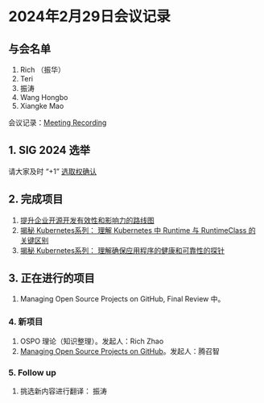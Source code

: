 # 2024年2月29日会议记录

## 与会名单

1. Rich （振华）
2. Teri
3. 振涛
4. Wang Hongbo
5. Xiangke Mao

会议记录：[Meeting Recording](https://zoom.us/rec/play/4VGB0zndSaigU9hlkaLhI9FFpfTPGFo7uiv_jp7JIhNJ5J8btoCSMsI_VwnrStX3tonG-RuA6jIG63l_.CtAJ-YjjBbfecRoF)

## **1.** SIG 2024 选举

请大家及时 “+1”  [选取权确认](https://github.com/lfapac-open-source-evangelist/translation/issues/386)

## **2.** 完成项目

1. [提升企业开源开发有效性和影响力的路线图](https://openevangel.com/en/yidaoshi/Roadmap-to-Improve-Enterprise-OS-Dev-Report/content)
2. [揭秘 Kubernetes系列： 理解 Kubernetes 中 Runtime 与 RuntimeClass 的关键区别](https://mp.weixin.qq.com/s/YJDlbVPY-VYJONd8WDxauQ)
3. [揭秘 Kubernetes系列： 理解确保应用程序的健康和可靠性的探针](https://mp.weixin.qq.com/s/lTeq5LRIh4VkxaySMtnx9Q)

## **3.** 正在进行的项目

1. Managing Open Source Projects on GitHub, Final Review 中。

### **4.** 新项目

   1. OSPO 理论（知识整理）。发起人：Rich Zhao
   2. [Managing Open Source Projects on GitHub](../attachments/VISION%20PAPER_%20Open%20Source%20Software%20in%20the%20Automotive%20Industry.pdf)。发起人：腾召智

### **5.** Follow up

1. 挑选新内容进行翻译： 振涛
